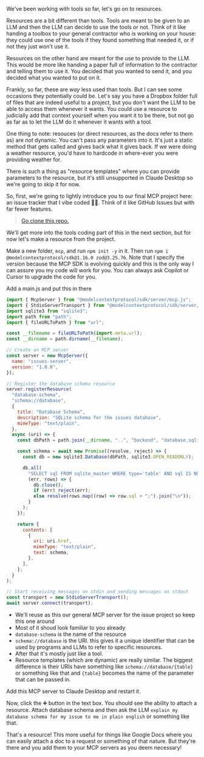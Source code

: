 We've been working with tools so far, let's go on to resources.

Resources are a bit different than tools. Tools are meant to be given to an LLM and then the LLM can decide to use the tools or not. Think of it like handing a toolbox to your general contractor who is working on your house: they could use one of the tools if they found something that needed it, or if not they just won't use it.

Resources on the other hand are meant for the use to provide to the LLM. This would be more like handing a paper full of information to the contractor and telling them to use it. You decided that you wanted to send it, and you decided what you wanted to put on it.

Frankly, so far, these are _way_ less used than tools. But I can see some occasions they potentially could be. Let's say you have a Dropbox folder full of files that are indeed useful to a project, but you don't want the LLM to be able to access them whenever it wants. You could use a resource to judicially add that context yourself when you want it to be there, but not go as far as to let the LLM do it whenever it wants with a tool.

One thing to note: resouces (or direct resources, as the docs refer to them as) are _not_ dynamic. You can't pass any parameters into it. It's just a static method that gets called and gives back what it gives back. If we were doing a weather resource, you'd have to hardcode in where-ever you were providing weather for.

There is such a thing as "resource templates" where you can provide parameters to the resource, but it's still unsupported in Claude Desktop so we're going to skip it for now.

So, first, we're going to lightly introduce you to our final MCP project here: an issue tracker that I vibe coded 👨‍💻. Think of it like GitHub Issues but with far fewer features.

> [Go clone this repo.][gh]

We'll get more into the tools coding part of this in the next section, but for now let's make a resource from the project.

Make a new folder, `mcp`, and run `npm init -y` in it. Then run `npm i @modelcontextprotocol/sdk@1.16.0 zod@3.25.76`. Note that I specify the version because the MCP SDK is evolving quickly and this is the only way I can assure you my code will work for you. You can always ask Copilot or Cursor to upgrade the code for you.

Add a main.js and put this in there

```javascript
import { McpServer } from "@modelcontextprotocol/sdk/server/mcp.js";
import { StdioServerTransport } from "@modelcontextprotocol/sdk/server/stdio.js";
import sqlite3 from "sqlite3";
import path from "path";
import { fileURLToPath } from "url";

const __filename = fileURLToPath(import.meta.url);
const __dirname = path.dirname(__filename);

// Create an MCP server
const server = new McpServer({
  name: "issues-server",
  version: "1.0.0",
});

// Register the database schema resource
server.registerResource(
  "database-schema",
  "schema://database",
  {
    title: "Database Schema",
    description: "SQLite schema for the issues database",
    mimeType: "text/plain",
  },
  async (uri) => {
    const dbPath = path.join(__dirname, "..", "backend", "database.sqlite");

    const schema = await new Promise((resolve, reject) => {
      const db = new sqlite3.Database(dbPath, sqlite3.OPEN_READONLY);

      db.all(
        "SELECT sql FROM sqlite_master WHERE type='table' AND sql IS NOT NULL ORDER BY name",
        (err, rows) => {
          db.close();
          if (err) reject(err);
          else resolve(rows.map((row) => row.sql + ";").join("\n"));
        }
      );
    });

    return {
      contents: [
        {
          uri: uri.href,
          mimeType: "text/plain",
          text: schema,
        },
      ],
    };
  }
);

// Start receiving messages on stdin and sending messages on stdout
const transport = new StdioServerTransport();
await server.connect(transport);
```

- We'll reuse as this our general MCP server for the issue project so keep this one around
- Most of it shoud look familiar to you already
- `database-schema` is the name of the resource
- `schema://database` is the URI. this gives it a unique identifier that can be used by programs and LLMs to refer to specific resources.
- After that it's mostly just like a tool.
- Resource templates (which are dynamic) are really similar. The biggest difference is their URIs have something like `schema://database/{table}` or something like that and `{table}` becomes the name of the parameter that can be passed in.

Add this MCP server to Claude Desktop and restart it.

Now, click the ➕ button in the text box. You should see the ability to attach a resource. Attach database schema and then ask the LLM `explain my database schema for my issue to me in plain english` or something like that.

That's a resource! This more useful for things like Google Docs where you can easily attach a doc to a request or something of that nature. But they're there and you add them to your MCP servers as you deem necessary!

[gh]: https://github.com/btholt/mcp-issue-tracker
